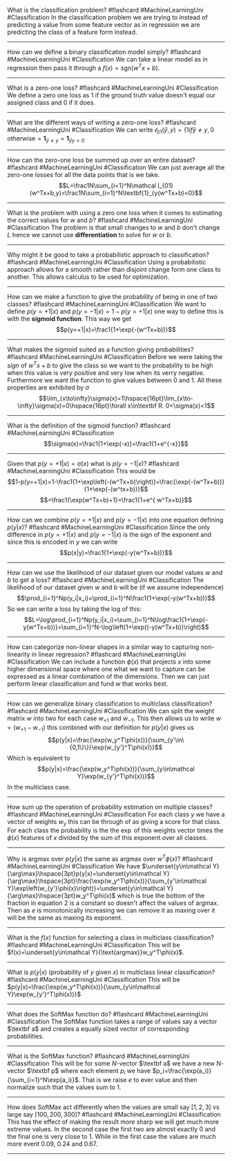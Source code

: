 What is the classification problem? #flashcard #MachineLearningUni #Classification
	In the classification problem we are trying to instead of predicting a value from some feature vector as in regression we are predicting the class of a feature form instead.

---
How can we define a binary classification model simply? #flashcard #MachineLearningUni #Classification 
	We can take a linear model as in regression then pass it through a $f(x)=\text{sgn}(w^Tx+b)$.

---
What is a zero-one loss? #flashcard #MachineLearningUni #Classification 
	We define a zero one loss as $1$ if the ground truth value doesn't equal our assigned class and $0$ if it does.

---
What are the different ways of writing a zero-one loss? #flashcard #MachineLearningUni #Classification 
	We can write $\mathcal l_{01}(\hat y,y)=\{1 if \hat y\neq y, 0 \text{ otherwise}=\textbf{1}_{\hat y\neq y}=\textbf{1}_{\hat yy<0}$

---
How can the zero-one loss be summed up over an entire dataset? #flashcard #MachineLearningUni #Classification 
	We can just average all the zero-one losses for all the data points that is we take. $$L=\frac1N\sum_{i=1}^N\mathcal l_{01}(w^Tx+b,y)=\frac1N\sum_{i=1}^N\textbf{1}_{y(w^Tx+b)<0}$$

---
What is the problem with using a zero one loss when it comes to estimating the correct values for $w$ and $b$? #flashcard #MachineLearningUni #Classification 
	The problem is that small changes to $w$ and $b$ don't change $L$ hence we cannot use **differentiation** to solve for $w$ or $b$.

---
Why might it be good to take a probabilistic approach to classification? #flashcard #MachineLearningUni #Classification 
	Using a probabilistic approach allows for a smooth rather than disjoint change form one class to another. This allows calculus to be used for optimization.

---
How can we make a function to give the probability of being in one of two classes? #flashcard #MachineLearningUni #Classification 
	We want to define $p(y=+1|x)$ and $p(y=-1|x)=1-p(y=+1|x)$ one way to define this is with the **sigmoid function**. This way we get $$p(y=+1|x)=\frac1{1+\exp(-(w^Tx+b))}$$

---
What makes the sigmoid suited as a function giving probabilities? #flashcard #MachineLearningUni #Classification 
	Before we were taking the *sign* of $w^Tx+b$ to give the class so we want to the probability to be high when this value is very positive and very low when its verry negative. Furthermore we want the function to give values between 0 and 1. All these properties are exhibited by $\sigma$ $$\lim_{x\to\infty}\sigma(x)=1\hspace{16pt}\lim_{x\to-\infty}\sigma(x)=0\hspace{16pt}\forall x\in\textbf R. 0<\sigma(x)<1$$

---
What is the definition of the sigmoid function? #flashcard #MachineLearningUni #Classification 
	$$\sigma(x)=\frac1{1+\exp(-x)}=\frac1{1+e^{-x}}$$

---
Given that $p(y=+1|x)=\sigma(x)$ what is $p(y=-1|x)$? #flashcard #MachineLearningUni #Classification 
	This would be $$1-p(y=+1|x)=1-\frac1{1+\exp\left(-(w^Tx+b)\right)}=\frac{\exp(-(w^Tx+b))}{1+\exp(-(w^tx+b))}$$$$=\frac1{\exp(w^Tx+b)+1}=\frac1{1+e^{
	w^Tx+b}}$$

---
How can we combine $p(y=+1|x)$ and $p(y=-1|x)$ into one equation defining $p(y|x)$? #flashcard #MachineLearningUni #Classification 
	Since the only difference in $p(y=+1|x)$ and $p(y=-1|x)$ is the sign of the exponent and since this is encoded in $y$ we can write $$p(x|y)=\frac1{1+\exp(-y(w^Tx+b))}$$

---
How can we use the likelihood of our dataset given our model values $w$ and $b$ to get a loss? #flashcard #MachineLearningUni #Classification 
	The likelihood of our dataset given $w$ and $b$ will be (if we assume independence) $$\prod_{i=1}^Np(y_i|x_i)=\prod_{i=1}^N\frac1{1+\exp(-y(w^Tx+b))}$$So we can write a loss by taking the log of this:$$L=\log\prod_{i=1}^Np(y_i|x_i)=\sum_{i=1}^N\log\frac1{1+\exp(-y(w^Tx+b))}=\sum_{i=1}^N-\log\left(1+\exp((-y(w^Tx+b))\right)$$

---
How can categorize non-linear shapes in a similar way to capturing non-linearity in linear regression? #flashcard #MachineLearningUni #Classification 
	We can include a function $\phi(x)$ that projects $x$ into some higher dimensional space where one what we want to capture can be expressed as a linear combination of the dimensions. Then we can just perform linear classification and fund $w$ that works best.

---
How can we generalize binary classification to multiclass classification? #flashcard #MachineLearningUni #Classification 
	We can split the weight matrix $w$ into two for each case $w_{+1}$ and $w_{-1}$. This then allows us to write $w=(w_{+1}-w_{-1})$ this combined with our definition for $p(y|x)$ gives us $$p(y|x)=\frac{\exp(w_y^T\phi(x))}{\sum_{y'\in\{0,1\}\}}\exp(w_{y'}^T\phi(x))}$$Which is equivalent to $$p(y|x)=\frac{\exp(w_y^T\phi(x))}{\sum_{y\in\mathcal Y}\exp(w_{y'}^T\phi(x))}$$In the multiclass case.

---
How sum up the operation of probability estimation on multiple classes? #flashcard #MachineLearningUni #Classification 
	For each class $y$ we have a vector of weights $w_y$ this can be through of as giving a score for that class. For each class the probability is the the $\exp$ of this weights vector times the $\phi(x)$ features of $x$ divided by the sum of this exponent over all classes.

---
Why is argmax over $p(y|x)$ the same as argmax over $w^T\phi(x)$? #flashcard #MachineLearningUni #Classification 
	We have $\underset{y\in\mathcal Y}{\arg\max}\hspace{3pt}p(y|x)=\underset{y\in\mathcal Y}{\arg\max}\hspace{3pt}\frac{\exp(w_y^T\phi(x))}{\sum_{y'\in\mathcal Y}\exp\left(w_{y'}\phi(x)\right)}=\underset{y\in\mathcal Y}{\arg\max}\hspace{3pt}w_y^T\phi(x)$ which is true the bottom of the fraction in equation 2 is a constant so doesn't affect the values of argmax. Then as $e$ is monotonically increasing we can remove it as maxing over it will be the same as maxing its exponent.

---
What is the $f(x)$ function for selecting a class in multiclass classification? #flashcard #MachineLearningUni #Classification 
	This will be $f(x)=\underset{y\in\mathcal Y}{\text{argmax}}w_y^T\phi(x)$.

---
What is $p(y|x)$ (probability of $y$ given $x$) in multiclass linear classification? #flashcard #MachineLearningUni #Classification 
	This will be $p(y|x)=\frac{\exp(w_y^T\phi(x))}{\sum_{y\in\mathcal Y}\exp(w_{y'}^T\phi(x))}$

---
What does the SoftMax function do? #flashcard #MachineLearningUni #Classification 
	The SoftMax function takes a range of values say a vector $\textbf a$ and creates a equally sized vector of corresponding probabilities.

---
What is the SoftMax function? #flashcard #MachineLearningUni #Classification 
	This will be for some $N$-vector $\textbf a$ we have a new $N$-vector $\textbf p$ where each element $p_i$ we have $p_i=\frac{\exp(a_i)}{\sum_{i=1}^N\exp(a_i)}$. That is we raise $e$ to ever value and then normalize such that the values sum to 1.

---
How does SoftMax act differently when the values are small say $[1,2,3]$ vs large say $[100,200,300]$? #flashcard #MachineLearningUni #Classification 
	This has the effect of making the result more sharp we will get much more extreme values. In the second case the first two are almost exactly 0 and the final one is very close to 1. While in the first case the values are much more event 0.09, 0.24 and 0.67.

---
